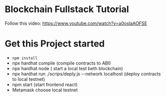 # Blockchain Fullstack Tutorial

Follow this video: https://www.youtube.com/watch?v=a0osIaAOFSE

# Get this Project started

- `npm install`
- npx hardhat compile (compile contracts to ABI)
- npx hardhat node ( start a local test beth blockchain)
- npx hardhat run ./scrips/deply.js --network localhost (deploy contracts to local testnet)
- npm start (start frontend react)
- Metamask choose local testnet

